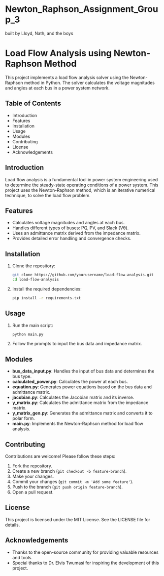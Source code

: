 # Newton_Raphson_Assignment_Group_3
built by Lloyd, Nath, and the boys

# Load Flow Analysis using Newton-Raphson Method

This project implements a load flow analysis solver using the Newton-Raphson method in Python. The solver calculates the voltage magnitudes and angles at each bus in a power system network.

## Table of Contents
- Introduction
- Features
- Installation
- Usage
- Modules
- Contributing
- License
- Acknowledgements

## Introduction
Load flow analysis is a fundamental tool in power system engineering used to determine the steady-state operating conditions of a power system. This project uses the Newton-Raphson method, which is an iterative numerical technique, to solve the load flow problem.

## Features
- Calculates voltage magnitudes and angles at each bus.
- Handles different types of buses: PQ, PV, and Slack (Vθ).
- Uses an admittance matrix derived from the impedance matrix.
- Provides detailed error handling and convergence checks.

## Installation
1. Clone the repository:
    ```bash
    git clone https://github.com/yourusername/load-flow-analysis.git
    cd load-flow-analysis
    ```

2. Install the required dependencies:
    ```bash
    pip install -r requirements.txt
    ```

## Usage
1. Run the main script:
    ```bash
    python main.py
    ```

2. Follow the prompts to input the bus data and impedance matrix.

## Modules
- **bus_data_input.py**: Handles the input of bus data and determines the bus type.
- **calculated_power.py**: Calculates the power at each bus.
- **equation.py**: Generates power equations based on the bus data and admittance matrix.
- **jacobian.py**: Calculates the Jacobian matrix and its inverse.
- **y_matrix.py**: Calculates the admittance matrix from the impedance matrix.
- **y_matrix_gen.py**: Generates the admittance matrix and converts it to polar form.
- **main.py**: Implements the Newton-Raphson method for load flow analysis.

## Contributing
Contributions are welcome! Please follow these steps:
1. Fork the repository.
2. Create a new branch (`git checkout -b feature-branch`).
3. Make your changes.
4. Commit your changes (`git commit -m 'Add some feature'`).
5. Push to the branch (`git push origin feature-branch`).
6. Open a pull request.

## License
This project is licensed under the MIT License. See the LICENSE file for details.

## Acknowledgements
- Thanks to the open-source community for providing valuable resources and tools.
- Special thanks to Dr. Elvis Twumasi for inspiring the development of this project.


